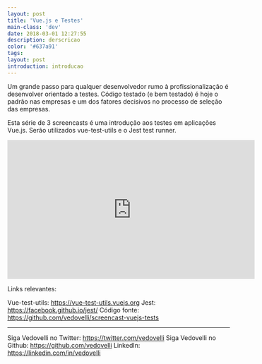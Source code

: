 ```yaml
---
layout: post
title: 'Vue.js e Testes'
main-class: 'dev'
date: 2018-03-01 12:27:55 
description: derscricao
color: '#637a91'
tags: 
layout: post
introduction: introducao
---
```


Um grande passo para qualquer desenvolvedor rumo à profissionalização é desenvolver orientado a testes. Código testado (e bem testado) é hoje o padrão nas empresas e um dos fatores decisivos no processo de seleção das empresas.

Esta série de 3 screencasts é uma introdução aos testes em aplicações Vue.js. Serão utilizados vue-test-utils e o Jest test runner.

<iframe width="560" height="315" src="https://www.youtube.com/embed/aYXRTin4FYU" frameborder="0" allow="autoplay; encrypted-media" allowfullscreen></iframe>

Links relevantes:

Vue-test-utils: https://vue-test-utils.vuejs.org
Jest: https://facebook.github.io/jest/
Código fonte: https://github.com/vedovelli/screencast-vuejs-tests

----------------------------
Siga Vedovelli no Twitter: https://twitter.com/vedovelli
Siga Vedovelli no Github: https://github.com/vedovelli
LinkedIn: https://linkedin.com/in/vedovelli



